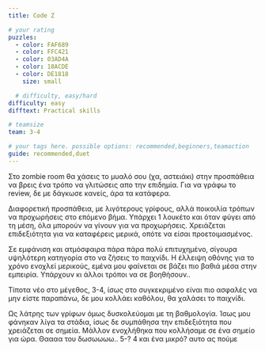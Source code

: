```yaml
---
title: Code Z

# your rating
puzzles:
  - color: FAF689
  - color: FFC421
  - color: 03AD4A
  - color: 18ACDE
  - color: DE1818
    size: small

  # difficulty, easy/hard
difficulty: easy
difftext: Practical skills

# teamsize
team: 3-4

# your tags here. possible options: recommended,beginners,teamaction
guide: recommended,duet
---
```


Στο zombie room θα χάσεις το μυαλό σου (χα, αστειάκι) στην προσπάθεια να βρεις ένα τρόπο να γλιτώσεις απο την επιδημία. Για να γράφω το review, δε με δάγκωσε κανείς, άρα τα κατάφερα.

Διαφορετική προσπάθεια, με λιγότερους γρίφους, αλλά ποικοιλία τρόπων να προχωρήσεις στο επόμενο βήμα. Υπάρχει 1 λουκέτο και όταν φύγει από τη μέση, όλα μπορούν να γίνουν για να προχωρήσεις. Χρειάζεται επιδεξιότητα για να καταφέρεις μερικά, οπότε να είσαι προετοιμασμένος.

Σε εμφάνιση και ατμόσφαιρα πάρα πάρα πολύ επιτυχημένο, σίγουρα υψηλότερη κατηγορία στο να ζήσεις το παιχνίδι. Η έλλειψη οθόνης για το χρόνο ενοχλεί μερικούς, εμένα μου φαίνεται σε βάζει πιο βαθιά μέσα στην εμπειρία. Υπάρχουν κι άλλοι τρόποι να σε βοηθήσουν..

Τίποτα νέο στο μέγεθος, 3-4, ίσως στο συγκεκριμένο είναι πιο ασφαλές να μην είστε παραπάνω, δε μου κολλάει καθόλου, θα χαλάσει το παιχνίδι.

Ως λάτρης των γρίφων όμως δυσκολεύομαι με τη βαθμολογία. Ίσως μου φάνηκαν λίγα τα στάδια, ίσως δε συμπάθησα την επιδεξιότητα που χρειάζεται σε σημεία. Μάλλον ενοχλήθηκα που κολλήσαμε σε ένα σημείο για ώρα. Θαααα του δωσωωωω.. 5-? 4 και ένα μικρό? αυτο ας πούμε
